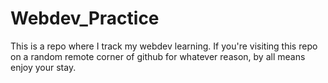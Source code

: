 # Webdev_Practice
This is a repo where I track my webdev learning. If you're visiting this repo on a random remote corner of github for whatever reason, by all means enjoy your stay.
